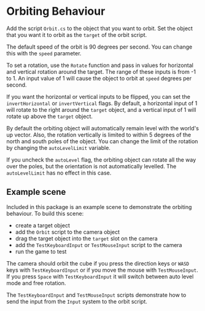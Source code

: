 # Orbiting Behaviour

Add the script `Orbit.cs` to the object that you want to orbit. Set the object that you want it to orbit as the `target` of the orbit script.

The default speed of the orbit is 90 degrees per second. You can change this with the `speed` parameter.

To set a rotation, use the `Rotate` function and pass in values for horizontal and vertical rotation around the target. The range of these inputs is from -1 to 1. An input value of 1 will cause the object to orbit at `speed` degrees per second.

If you want the horizontal or vertical inputs to be flipped, you can set the `invertHorizontal` or `invertVertical` flags. By default, a horizontal input of 1 will rotate to the right around the `target` object, and a vertical input of 1 will rotate up above the `target` object.

By default the orbiting object will automatically remain level with the world's up vector. Also, the rotation vertically is limited to within 5 degrees of the north and south poles of the object. You can change the limit of the rotation by changing the `autoLevelLimit` variable.

If you uncheck the `autoLevel` flag, the orbiting object can rotate all the way over the poles, but the orientation is not automatically levelled. The `autoLevelLimit` has no effect in this case.

## Example scene

Included in this package is an example scene to demonstrate the orbiting behaviour. To build this scene:

- create a target object
- add the `Orbit` script to the camera object
- drag the target object into the `target` slot on the camera
- add the `TestKeyboardInput` or `TestMouseInput` script to the camera
- run the game to test

The camera should orbit the cube if you press the direction keys or `WASD` keys with `TestKeyboardInput` or if you move the mouse with `TestMouseInput`. If you press `Space` with `TestKeyboardInput` it will switch between auto level mode and free rotation.

The `TestKeyboardInput` and `TestMouseInput` scripts demonstrate how to send the input from the `Input` system to the orbit script.
